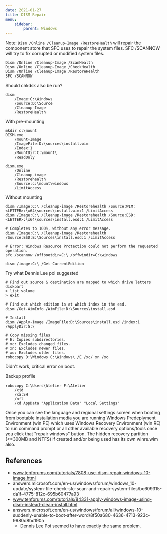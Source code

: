 ```yaml
---
date: 2021-01-27
title: DISM Repair
menu:
    sidebar:
        parent: Windows
---
```


Note:
`Dism /Online /Cleanup-Image /RestoreHealth` will repair the component store that SFC uses to repair the system files.
SFC /SCANNOW will try to fix corrupted or modified system files.

```
Dism /Online /Cleanup-Image /ScanHealth
Dism /Online /Cleanup-Image /CheckHealth
Dism /Online /Cleanup-Image /RestoreHealth
SFC /SCANNOW
```
Should chkdsk also be run?


```
dism 
	/Image:C:\Windows
	/Source:D:\Source
	/Cleanup-Image
	/RestoreHealth 
```


With pre-mounting
```
mkdir c:\mount
DISM.exe 
	/mount-Image 
	/ImageFile:D:\sources\install.wim 
	/Index:1 
	/MountDir:C:\mount\ 
	/ReadOnly

dism.exe 
	/Online 
	/Cleanup-image 
	/Restorehealth 
	/Source:c:\mount\windows 
	/LimitAccess
```


Without mounting
```
dism /Image:C:\ /Cleanup-image /Restorehealth /Source:WIM:<LETTER>:\x64\sources\install.wim:1 /LimitAccess
dism /Image:C:\ /Cleanup-image /Restorehealth /Source:ESD:<LETTER>:\x64\sources\install.esd:1 /LimitAccess
```


```
# Completes to 100%, without any error message.
dism /Image:C:\ /Cleanup-image /Restorehealth /Source:ESD:E:\Sources\install.esd:1 /LimitAccess

# Error: Windows Resource Protection could not perform the requested operation.
sfc /scannow /offbootdir=C:\ /offwindir=C:\windows

dism /image:C:\ /Get-CurrentEdition
```


Try what Dennis Lee poi suggested
```
# Find out source & destination are mapped to which drive letters
diskpart
> list volume
> exit

# Find out which edition is at which index in the esd.
dism /Get-WimInfo /WimFile:D:\Sources\install.esd

# Install
dism /Apply-Image /ImageFile:D:\Sources\install.esd /index:1 /ApplyDir:G:\

# Copy missing files
# E: Copies subdirectories.
# xc: Excludes changed files.
# xn: Excludes newer files.
# xo: Excludes older files.
robocopy D:\Windows C:\Windows\ /E /xc/ xn /xo
```

Didn't work, critical error on boot.

Backup profile
```
robocopy C:\Users\Atelier F:\Atelier 
	/xjd
	/xa:SH
	/nfl
	/xd AppData "Application Data" "Local Settings"
```


Once you can see the language and regional settings screen when booting from bootable installation media you are running Windows Predeplyment Environment (win PE) which uses Windows Recovery Environment (win RE) to run command prompt or all other available recovery options/tools once you click that "repair windows" button. The hidden recovery partition (<=300MB and NTFS) if created and/or being used has its own winre.wim also. 


## References
- www.tenforums.com/tutorials/7808-use-dism-repair-windows-10-image.html
- answers.microsoft.com/en-us/windows/forum/windows_10-update/system-file-check-sfc-scan-and-repair-system-files/bc609315-da1f-4775-812c-695b60477a93
- www.tenforums.com/tutorials/84331-apply-windows-image-using-dism-instead-clean-install.html
- answers.microsoft.com/en-us/windows/forum/all/windows-10-suddenly-unable-to-boot-after-word/8f50a680-4636-4713-923c-9980d8bc190a
	+ Dennis Lee Poi seemed to have exactly the same problem.